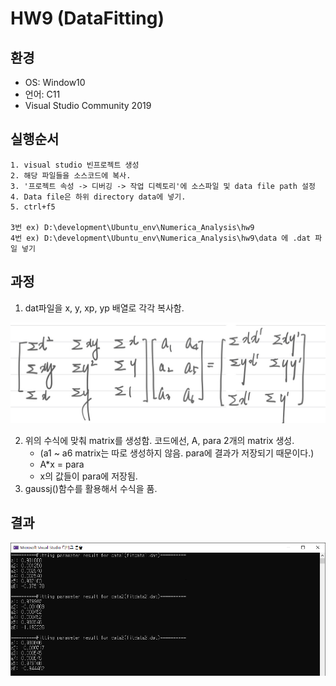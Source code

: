 # HW9 (DataFitting)

## 환경

- OS: Window10
- 언어: C11
- Visual Studio Community 2019

## 실행순서

```
1. visual studio 빈프로젝트 생성
2. 해당 파일들을 소스코드에 복사.
3. '프로젝트 속성 -> 디버깅 -> 작업 디렉토리'에 소스파일 및 data file path 설정
4. Data file은 하위 directory data에 넣기. 
5. ctrl+f5

3번 ex) D:\development\Ubuntu_env\Numerica_Analysis\hw9
4번 ex) D:\development\Ubuntu_env\Numerica_Analysis\hw9\data 에 .dat 파일 넣기
```

## 과정

1. dat파일을 x, y, xp, yp 배열로 각각 복사함. 



![expression](./img/expression.png)

2. 위의 수식에 맞춰 matrix를 생성함. 코드에선, A, para 2개의 matrix 생성. 
   - (a1 ~ a6 matrix는 따로 생성하지 않음. para에 결과가 저장되기 때문이다.)
   - A*x = para
   - x의 값들이 para에 저장됨. 
3. gaussj()함수를 활용해서 수식을 품.



## 결과

![result](./img/result.png)